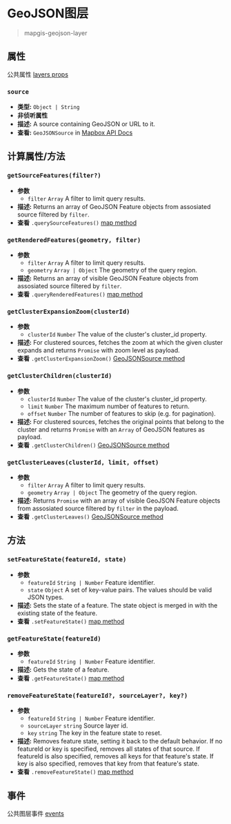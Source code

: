 # GeoJSON图层

> mapgis-geojson-layer

## 属性

公共属性 [layers props](/api/Layers/README.md#props)

### `source`

- **类型:** `Object | String`
- **非侦听属性**
- **描述:** A source containing GeoJSON or URL to it.
- **查看:** `GeoJSONSource` in [Mapbox API Docs](https://docs.mapbox.com/mapbox-gl-js/api/#geojsonsource)

## 计算属性/方法

### `getSourceFeatures(filter?)`

- **参数**
  - `filter` `Array` A filter to limit query results.
- **描述:** Returns an array of GeoJSON Feature objects from assosiated source filtered by `filter`.
- **查看** `.querySourceFeatures()` [map method](https://docs.mapbox.com/mapbox-gl-js/api/#map#querysourcefeatures)

### `getRenderedFeatures(geometry, filter)`

- **参数**
  - `filter` `Array` A filter to limit query results.
  - `geometry` `Array | Object` The geometry of the query region.
- **描述:** Returns an array of visible GeoJSON Feature objects from assosiated source filtered by `filter`.
- **查看** `.queryRenderedFeatures()` [map method](https://docs.mapbox.com/mapbox-gl-js/api/#map#queryrenderedfeatures)

### `getClusterExpansionZoom(clusterId)`

- **参数**
  - `clusterId` `Number` The value of the cluster's cluster_id property.
- **描述:** For clustered sources, fetches the zoom at which the given cluster expands and returns `Promise` with zoom level as payload.
- **查看** `.getClusterExpansionZoom()` [GeoJSONSource method](https://docs.mapbox.com/mapbox-gl-js/api/#geojsonsource#getclusterexpansionzoom)

### `getClusterChildren(clusterId)`

- **参数**
  - `clusterId` `Number` The value of the cluster's cluster_id property.
  - `limit` `Number` The maximum number of features to return.
  - `offset` `Number` The number of features to skip (e.g. for pagination).
- **描述:** For clustered sources, fetches the original points that belong to the cluster and returns `Promise` with an `Array` of GeoJSON features as payload.
- **查看** `.getClusterChildren()` [GeoJSONSource method](https://docs.mapbox.com/mapbox-gl-js/api/#geojsonsource#getclusterchildren)

### `getClusterLeaves(clusterId, limit, offset)`

- **参数**
  - `filter` `Array` A filter to limit query results.
  - `geometry` `Array | Object` The geometry of the query region.
- **描述:** Returns `Promise` with an array of visible GeoJSON Feature objects from assosiated source filtered by `filter` in the payload.
- **查看** `.getClusterLeaves()` [GeoJSONSource method](https://docs.mapbox.com/mapbox-gl-js/api/#geojsonsource#getclusterleaves)

## 方法

### `setFeatureState(featureId, state)`

- **参数**
  - `featureId` `String | Number` Feature identifier.
  - `state` `Object` A set of key-value pairs. The values should be valid JSON types.
- **描述:** Sets the state of a feature. The state object is merged in with the existing state of the feature.
- **查看** `.setFeatureState()` [map method](https://docs.mapbox.com/mapbox-gl-js/api/#map#setfeaturestate)

### `getFeatureState(featureId)`

- **参数**
  - `featureId` `String | Number` Feature identifier.
- **描述:** Gets the state of a feature.
- **查看** `.getFeatureState()` [map method](https://docs.mapbox.com/mapbox-gl-js/api/#map#getfeaturestate)

### `removeFeatureState(featureId?, sourceLayer?, key?)`

- **参数**
  - `featureId` `String | Number` Feature identifier.
  - `sourceLayer` `string` Source layer id.
  - `key` `string` The key in the feature state to reset.
- **描述:** Removes feature state, setting it back to the default behavior. If no featureId or key is specified, removes all states of that source. If featureId is also specified, removes all keys for that feature's state. If key is also specified, removes that key from that feature's state.
- **查看** `.removeFeatureState()` [map method](https://docs.mapbox.com/mapbox-gl-js/api/#map#removefeaturestate)

## 事件

公共图层事件 [events](/api/Layers/#events)
